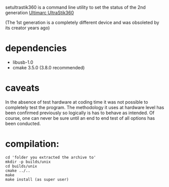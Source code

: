 setultrastik360 is a command line utility to set the status of the 2nd generation [Ultimarc UltraStik360](http://ultimarc.com/ultrastik_info.html)

(The 1st generation is a completely different device and was obsoleted by its creator years ago)

# dependencies
- libusb-1.0
- cmake 3.5.0 (3.8.0 recommended)

# caveats

In the absence of test hardware at coding time it was not possible to completely test the program.
The methodology it uses at hardware level has been confirmed previously so logically is has to behave as intended.
Of course, one can never be sure until an end to end test of all options has been conducted.

# compilation:

    cd 'folder you extracted the archive to'
    mkdir -p builds/unix
    cd builds/unix
    cmake ../..
    make
    make install (as super user)